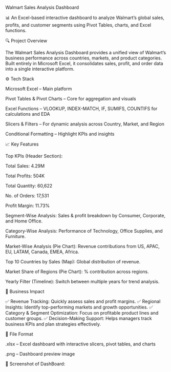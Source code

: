 Walmart Sales Analysis Dashboard

📊 An Excel-based interactive dashboard to analyze Walmart’s global sales, profits, and customer segments using Pivot Tables, charts, and Excel functions.

🔍 Project Overview

The Walmart Sales Analysis Dashboard provides a unified view of Walmart’s business performance across countries, markets, and product categories. Built entirely in Microsoft Excel, it consolidates sales, profit, and order data into a single interactive platform.

⚙️ Tech Stack

Microsoft Excel – Main platform

Pivot Tables & Pivot Charts – Core for aggregation and visuals

Excel Functions – VLOOKUP, INDEX-MATCH, IF, SUMIFS, COUNTIFS for calculations and EDA

Slicers & Filters – For dynamic analysis across Country, Market, and Region

Conditional Formatting – Highlight KPIs and insights

📈 Key Features

Top KPIs (Header Section):

Total Sales: 4.29M

Total Profits: 504K

Total Quantity: 60,622

No. of Orders: 17,531

Profit Margin: 11.73%

Segment-Wise Analysis: Sales & profit breakdown by Consumer, Corporate, and Home Office.

Category-Wise Analysis: Performance of Technology, Office Supplies, and Furniture.

Market-Wise Analysis (Pie Chart): Revenue contributions from US, APAC, EU, LATAM, Canada, EMEA, Africa.

Top 10 Countries by Sales (Map): Global distribution of revenue.

Market Share of Regions (Pie Chart): % contribution across regions.

Yearly Filter (Timeline): Switch between multiple years for trend analysis.

🚀 Business Impact

✅ Revenue Tracking: Quickly assess sales and profit margins.
✅ Regional Insights: Identify top-performing markets and growth opportunities.
✅ Category & Segment Optimization: Focus on profitable product lines and customer groups.
✅ Decision-Making Support: Helps managers track business KPIs and plan strategies effectively.

📂 File Format

.xlsx – Excel dashboard with interactive slicers, pivot tables, and charts

.png – Dashboard preview image

📸 Screenshot of DashBoard:
